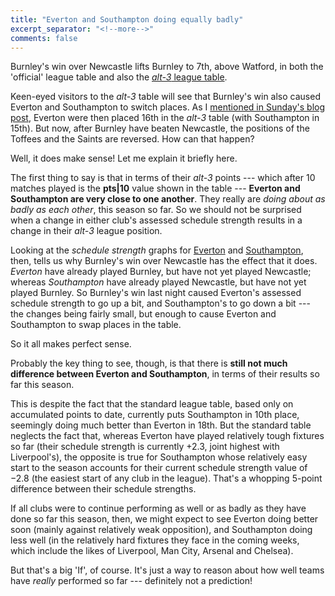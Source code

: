 ```yaml
---
title: "Everton and Southampton doing equally badly"
excerpt_separator: "<!--more-->"
comments: false
---
```


Burnley's win over Newcastle lifts Burnley to 7th, above Watford,
in both the 'official' league table and also the
[*alt-3* league table](/leagues/england-premier-league). 

Keen-eyed visitors to the *alt-3* table will see that Burnley's win
also caused Everton and Southampton to switch places. As I 
[mentioned in Sunday's blog post](../../29/epl), Everton were then
placed 16th in the *alt-3* table (with Southampton in 15th). But now,
after Burnley have beaten Newcastle, the positions of the
Toffees and the Saints are reversed.
How can that happen?

Well, it does make sense!  Let me explain it briefly here.

The first thing to say is that in terms of 
their *alt-3* points --- which after 10 matches played is the **pts\|10**
value shown in the table --- **Everton and Southampton are very close to
one another**.  They really are *doing about as badly as each other*, this season
so far.  So we should not be surprised when a change in either club's assessed 
schedule strength results in a change in their *alt-3* league position.

Looking at the *schedule strength* graphs for 
[Everton](/leagues/england-premier-league/schedule-strength-Eve/) and 
[Southampton](/leagues/england-premier-league/schedule-strength-Sot/), then, 
tells us why Burnley's
win over Newcastle has the effect that it does. *Everton* have already
played Burnley, but have not yet played Newcastle; whereas *Southampton*
have already played Newcastle, but have not yet played Burnley. So Burnley's win last night
caused Everton's assessed schedule strength to go up a bit, and Southampton's
to go down a bit --- the changes being fairly small, but enough to
cause Everton and Southampton to swap places in the table.

So it all makes perfect sense. 

Probably the key thing to see, though, 
is that there is **still not much
difference between Everton and Southampton**, in terms of their results
so far this season. 

This is despite the fact that the standard league table, based
only on accumulated points to date, currently puts Southampton in 10th place, 
seemingly doing much better than 
Everton in 18th. But the standard table neglects the fact that,
whereas Everton
have played relatively tough fixtures so far (their schedule strength is currently 
+2.3, joint highest with Liverpool's), 
the opposite is true for Southampton whose relatively easy start to
the season accounts for their current schedule strength value of &minus;2.8 (the
easiest start of any club in the league). That's
a whopping 5-point difference between their schedule strengths.

If all clubs
were to continue performing as well or as badly as they have done so far this season,
then, we might expect to see Everton doing better soon (mainly against relatively weak
opposition),
and Southampton doing less well 
(in the relatively hard fixtures they face in the coming weeks,
which include the likes of Liverpool, Man City, Arsenal and Chelsea).

But that's a big 'If', of course.  It's just a 
way to reason about how well teams have *really* performed
so far --- definitely not a prediction!









